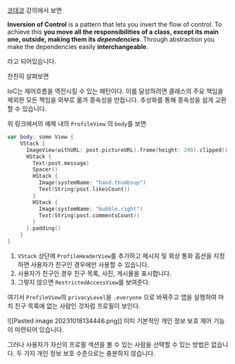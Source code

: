 [코데코](https://www.kodeco.com/14223279-dependency-injection-tutorial-for-ios-getting-started) 강의에서 보면

**Inversion of Control** is a pattern that lets you invert the flow of control. To achieve this **you move all the responsibilities of a class, except its main one, outside, making them its _dependencies_**. Through abstraction you make the dependencies easily **interchangeable**.

라고 되어있습니다.

찬찬히 살펴보면

IoC는 제어흐름을 역전시킬 수 있는 패턴이다. 이를 달성하려면 클래스의 주요 책임을 제외한 모든 책임을 외부로 옮겨 종속성을 만듭니다. 추상화를 통해 종속성을 쉽게 교환할 수 있습니다.

위 링크에서의 예제 내의 `ProfileView` 의 `body`를 보면 

```swift
var body: some View {
    VStack {
      ImageView(withURL: post.pictureURL).frame(height: 200).clipped()
      HStack {
        Text(post.message)
        Spacer()
        HStack {
          Image(systemName: "hand.thumbsup")
          Text(String(post.likesCount))
        }
        HStack {
          Image(systemName: "bubble.right")
          Text(String(post.commentsCount))
        }
      }.padding()
    }
}
  ```

1. `VStack` 상단에 `ProfileHeaderView`를 추가하고 메시지 및 화상 통화 옵션을 지정하면 사용자가 친구인 경우에만 사용할 수 있습니다.
2. 사용자가 친구인 경우 친구 목록, 사진, 게시물을 표시합니다.
3. 그렇지 않으면 `RestrictedAccessView`를 보여준다.

여기서 `ProfileView`의 `privacyLevel`을 `.everyone` 으로 바꿔주고 앱을 실행하여 마치 친구 목록에 없는 사람인 것처럼 프로필이 보인다.

![[Pasted image 20231018134446.png]]
이미 기본적인 개인 정보 보호 제어 기능이 마련되어 있습니다. 

그러나 사용자가 자신의 프로필 섹션을 볼 수 있는 사람을 선택할 수 있는 방법은 없습니다. 두 가지 개인 정보 보호 수준으로는 충분하지 않습니다.

